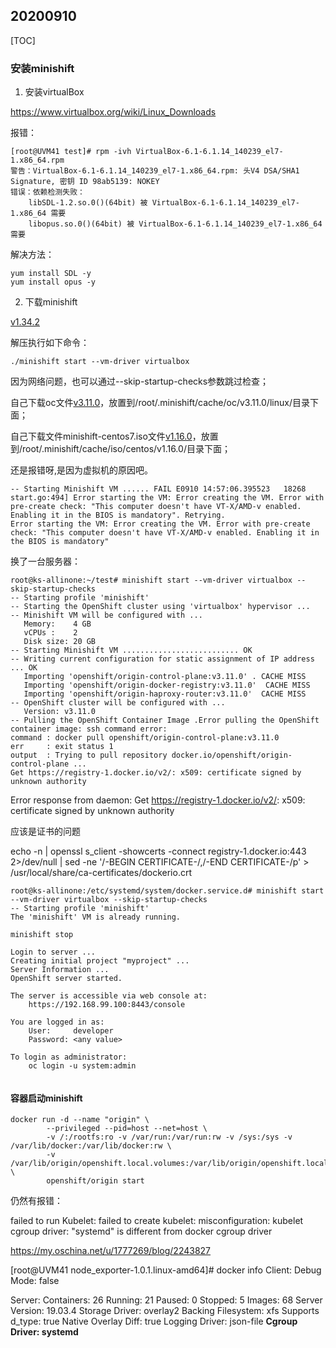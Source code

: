 ## 20200910

[TOC]

### 安装minishift

1. 安装virtualBox

https://www.virtualbox.org/wiki/Linux_Downloads

报错：

``` shell
[root@UVM41 test]# rpm -ivh VirtualBox-6.1-6.1.14_140239_el7-1.x86_64.rpm 
警告：VirtualBox-6.1-6.1.14_140239_el7-1.x86_64.rpm: 头V4 DSA/SHA1 Signature, 密钥 ID 98ab5139: NOKEY
错误：依赖检测失败：
	libSDL-1.2.so.0()(64bit) 被 VirtualBox-6.1-6.1.14_140239_el7-1.x86_64 需要
	libopus.so.0()(64bit) 被 VirtualBox-6.1-6.1.14_140239_el7-1.x86_64 需要
```

解决方法：

``` shell
yum install SDL -y
yum install opus -y
```

2. 下载minishift 

[v1.34.2](https://github.com/minishift/minishift/releases/tag/v1.34.2)

解压执行如下命令：

``` shell
./minishift start --vm-driver virtualbox
```

因为网络问题，也可以通过--skip-startup-checks参数跳过检查；

自己下载oc文件[v3.11.0](https://github.com/openshift/origin/releases/tag/v3.11.0)，放置到/root/.minishift/cache/oc/v3.11.0/linux/目录下面；

自己下载文件minishift-centos7.iso文件[v1.16.0](https://github.com/minishift/minishift-centos-iso/releases/tag/v1.16.0)，放置到/root/.minishift/cache/iso/centos/v1.16.0/目录下面；



还是报错呀,是因为虚拟机的原因吧。

``` shell
-- Starting Minishift VM ...... FAIL E0910 14:57:06.395523   18268 start.go:494] Error starting the VM: Error creating the VM. Error with pre-create check: "This computer doesn't have VT-X/AMD-v enabled. Enabling it in the BIOS is mandatory". Retrying.
Error starting the VM: Error creating the VM. Error with pre-create check: "This computer doesn't have VT-X/AMD-v enabled. Enabling it in the BIOS is mandatory"
```

 

换了一台服务器：

``` shell
root@ks-allinone:~/test# minishift start --vm-driver virtualbox --skip-startup-checks
-- Starting profile 'minishift'
-- Starting the OpenShift cluster using 'virtualbox' hypervisor ...
-- Minishift VM will be configured with ...
   Memory:    4 GB
   vCPUs :    2
   Disk size: 20 GB
-- Starting Minishift VM .......................... OK
-- Writing current configuration for static assignment of IP address ... OK
   Importing 'openshift/origin-control-plane:v3.11.0' . CACHE MISS
   Importing 'openshift/origin-docker-registry:v3.11.0'  CACHE MISS
   Importing 'openshift/origin-haproxy-router:v3.11.0'  CACHE MISS
-- OpenShift cluster will be configured with ...
   Version: v3.11.0
-- Pulling the OpenShift Container Image .Error pulling the OpenShift container image: ssh command error:
command : docker pull openshift/origin-control-plane:v3.11.0
err     : exit status 1
output  : Trying to pull repository docker.io/openshift/origin-control-plane ... 
Get https://registry-1.docker.io/v2/: x509: certificate signed by unknown authority

```



Error response from daemon: Get https://registry-1.docker.io/v2/: x509: certificate signed by unknown authority

应该是证书的问题

echo -n | openssl s_client -showcerts -connect registry-1.docker.io:443 2>/dev/null  | sed -ne '/-BEGIN CERTIFICATE-/,/-END CERTIFICATE-/p' > /usr/local/share/ca-certificates/dockerio.crt

``` shell
root@ks-allinone:/etc/systemd/system/docker.service.d# minishift start --vm-driver virtualbox --skip-startup-checks
-- Starting profile 'minishift'
The 'minishift' VM is already running.

minishift stop

Login to server ...
Creating initial project "myproject" ...
Server Information ...
OpenShift server started.

The server is accessible via web console at:
    https://192.168.99.100:8443/console

You are logged in as:
    User:     developer
    Password: <any value>

To login as administrator:
    oc login -u system:admin


```



#### 容器启动minishift

```shell
docker run -d --name "origin" \
        --privileged --pid=host --net=host \
        -v /:/rootfs:ro -v /var/run:/var/run:rw -v /sys:/sys -v /var/lib/docker:/var/lib/docker:rw \
        -v /var/lib/origin/openshift.local.volumes:/var/lib/origin/openshift.local.volumes \
        openshift/origin start
```



仍然有报错：

failed to run Kubelet: failed to create kubelet: misconfiguration: kubelet cgroup driver: "systemd" is different from docker cgroup driver



https://my.oschina.net/u/1777269/blog/2243827

[root@UVM41 node_exporter-1.0.1.linux-amd64]# docker info
Client:
 Debug Mode: false

Server:
 Containers: 26
  Running: 21
  Paused: 0
  Stopped: 5
 Images: 68
 Server Version: 19.03.4
 Storage Driver: overlay2
  Backing Filesystem: xfs
  Supports d_type: true
  Native Overlay Diff: true
 Logging Driver: json-file
 **Cgroup Driver: systemd**

